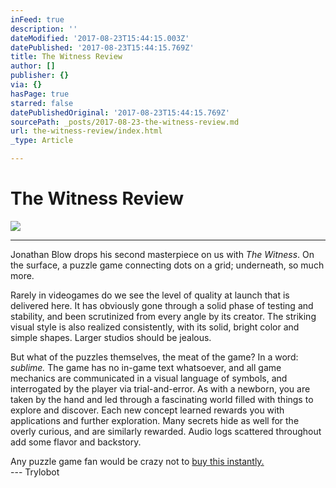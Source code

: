 ```yaml
---
inFeed: true
description: ''
dateModified: '2017-08-23T15:44:15.003Z'
datePublished: '2017-08-23T15:44:15.769Z'
title: The Witness Review
author: []
publisher: {}
via: {}
hasPage: true
starred: false
datePublishedOriginal: '2017-08-23T15:44:15.769Z'
sourcePath: _posts/2017-08-23-the-witness-review.md
url: the-witness-review/index.html
_type: Article

---
```

# The Witness Review
![](https://the-grid-user-content.s3-us-west-2.amazonaws.com/c8d7a368-b2a2-4539-a854-27069021b5e3.png)

---

Jonathan Blow drops his second masterpiece on us with _The Witness_. On the surface, a puzzle game connecting dots on a grid; underneath, so much more.

Rarely in videogames do we see the level of quality at launch that is delivered here. It has obviously gone through a solid phase of testing and stability, and been scrutinized from every angle by its creator. The striking visual style is also realized consistently, with its solid, bright color and simple shapes. Larger studios should be jealous.

But what of the puzzles themselves, the meat of the game? In a word: _sublime._ The game has no in-game text whatsoever, and all game mechanics are communicated in a visual language of symbols, and interrogated by the player via trial-and-error. As with a newborn, you are taken by the hand and led through a fascinating world filled with things to explore and discover. Each new concept learned rewards you with applications and further exploration. Many secrets hide as well for the overly curious, and are similarly rewarded. Audio logs scattered throughout add some flavor and backstory.

Any puzzle game fan would be crazy not to [buy this instantly.][0]  
--- Trylobot

[0]: http://the-witness.net/